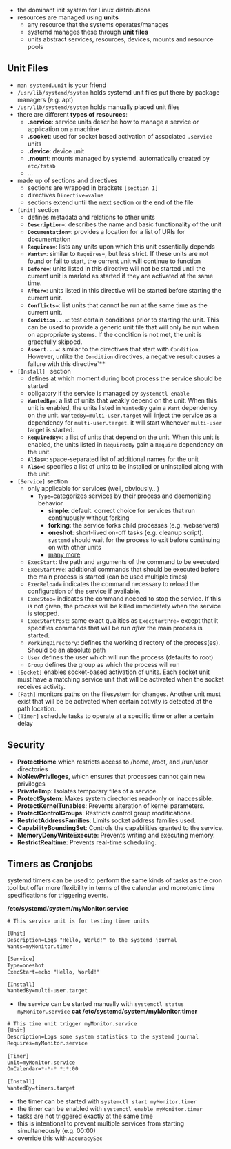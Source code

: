- the dominant init system for Linux distributions
- resources are managed using **units**
	- any resource that the systems operates/manages
	- systemd manages these through **unit files**
	- units abstract services, resources, devices, mounts and resource pools

## Unit Files
- `man systemd.unit` is your friend
- `/usr/lib/systemd/system` holds systemd unit files put there by package managers (e.g. apt)
- `/usr/lib/systemd/system` holds manually placed unit files
- there are different **types of resources**:
	- **.service**: service units describe how to manage a service or application on a machine
	- **.socket**: used for socket based activation of associated `.service` units
	- **.device**: device unit
	- **.mount**: mounts managed by systemd. automatically created by `etc/fstab`
	- ...
- made up of sections and directives
	- sections are wrapped in brackets `[section 1]`
	- directives `Directive=value`
	- sections extend until the next section or the end of the file
- `[Unit]` section
	- defines metadata and relations to other units
	-   **`Description=`**: describes the name and basic functionality of the unit
	-   **`Documentation=`**: provides a location for a list of URIs for documentation
	-   **`Requires=`**: lists any units upon which this unit essentially depends
	-   **`Wants=`**: similar to `Requires=`, but less strict. If these units are not found or fail to start, the current unit will continue to function
	-   **`Before=`**: units listed in this directive will not be started until the current unit is marked as started if they are activated at the same time. 
	-   **`After=`**: units listed in this directive will be started before starting the current unit.
	-   **`Conflicts=`**: list units that cannot be run at the same time as the current unit. 
	-   **`Condition...=`**:  test certain conditions prior to starting the unit. This can be used to provide a generic unit file that will only be run when on appropriate systems. If the condition is not met, the unit is gracefully skipped.
	-   **`Assert...=`**: similar to the directives that start with `Condition`. However, unlike the `Condition` directives, a negative result causes a failure with this directive`**
- `[Install] ` section
	- defines at which moment during boot process the service should be started
	- obligatory if the service is managed by `systemctl enable`
	-   **`WantedBy=`**: a list of units that weakly depend on the unit. When this unit is enabled, the units listed in `WantedBy` gain a `Want` dependency on the unit. `WantedBy=multi-user.target` will inject the service as a dependency for `multi-user.target`. it will start whenever `multi-user` target is started.
	-   **`RequiredBy=`**: a list of units that depend on the unit. When this unit is enabled, the units listed in `RequiredBy` gain a `Require` dependency on the unit.
	-   **`Alias=`**: space-separated list of additional names for the unit
	-   **`Also=`**: specifies a list of units to be installed or uninstalled along with the unit.
- `[Service]` section
	- only applicable for services (well, obviously.. )
		- `Type=`categorizes services by their process and daemonizing behavior
			-   **simple**: default. correct choice for services that run continuously without forking
			-   **forking**: the service forks child processes (e.g. webservers)
			-   **oneshot**: short-lived on-off tasks (e.g. cleanup script). `systemd` should wait for the process to exit before continuing on with other units
			-   [many more](https://www.freedesktop.org/software/systemd/man/systemd.service.html#Options)
	- `ExecStart`: the path and arguments of the command to be executed
	- `ExecStartPre`: additional commands that should be executed before the main process is started (can be used multiple times)
	- `ExecReload=` indicates the command necessary to reload the configuration of the service if available.
	- `ExecStop=` indicates the command needed to stop the service. If this is not given, the process will be killed immediately when the service is stopped.
	- `ExecStartPost`: same exact qualities as `ExecStartPre=` except that it specifies commands that will be run _after_ the main process is started.
	- `WorkingDirectory`: defines the working directory of the process(es). Should be an absolute path
	- `User` defines the user which will run the process (defaults to root)
	- `Group` defines the group as which the process will run
- `[Socket]` enables socket-based activation of units. Each socket unit must have a matching service unit that will be activated when the socket receives activity.
- `[Path]` monitors paths on the filesystem for changes. Another unit must exist that will be be activated when certain activity is detected at the path location.
- `[Timer]` schedule tasks to operate at a specific time or after a certain delay

## Security

- **ProtectHome** which restricts access to /home, /root, and /run/user directories
- **NoNewPrivileges**, which ensures that processes cannot gain new privileges
- **PrivateTmp**: Isolates temporary files of a service.
- **ProtectSystem**: Makes system directories read-only or inaccessible.
- **ProtectKernelTunables**: Prevents alteration of kernel parameters.
- **ProtectControlGroups**: Restricts control group modifications.
- **RestrictAddressFamilies**: Limits socket address families used.
- **CapabilityBoundingSet**: Controls the capabilities granted to the service.
- **MemoryDenyWriteExecute**: Prevents writing and executing memory.
- **RestrictRealtime**: Prevents real-time scheduling.

## Timers as Cronjobs

systemd timers can be used to perform the same kinds of tasks as the cron tool but offer more flexibility in terms of the calendar and monotonic time specifications for triggering events.

**/etc/systemd/system/myMonitor.service**
```txt
# This service unit is for testing timer units

[Unit]
Description=Logs "Hello, World!" to the systemd journal
Wants=myMonitor.timer

[Service]
Type=oneshot
ExecStart=echo "Hello, World!"

[Install]
WantedBy=multi-user.target
```
- the service can be started manually with `systemctl status myMonitor.service`
**cat /etc/systemd/system/myMonitor.timer**

```txt
# This time unit trigger myMonitor.service
[Unit]  
Description=Logs some system statistics to the systemd journal  
Requires=myMonitor.service  
  
[Timer]  
Unit=myMonitor.service  
OnCalendar=*-*-* *:*:00  
  
[Install]  
WantedBy=timers.target
```
- the timer can be started with `systemctl start myMonitor.timer`
- the timer can be enabled with `systemctl enable myMonitor.timer`
- tasks are not triggered exactly at the same time
- this is intentional to prevent multiple services from starting simultaneously (e.g. 00:00)
- override this with `AccuracySec`